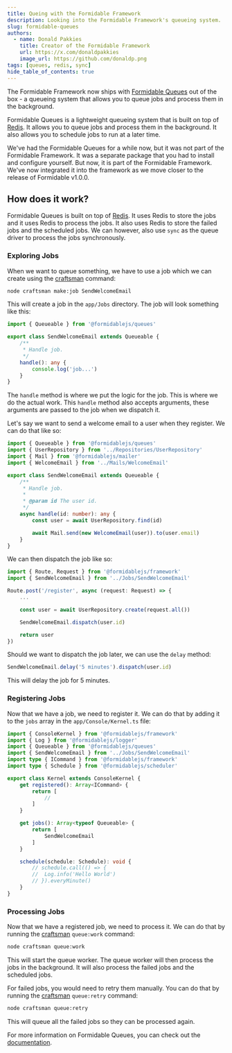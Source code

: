 ```yaml
---
title: Queing with the Formidable Framework
description: Looking into the Formidable Framework's queueing system.
slug: formidable-queues
authors:
  - name: Donald Pakkies
    title: Creator of the Formidable Framework
    url: https://x.com/donaldpakkies
    image_url: https://github.com/donaldp.png
tags: [queues, redis, sync]
hide_table_of_contents: true
---
```


<head>
	<meta name="twitter:card" content="summary_large_image" />
	<meta name="twitter:site" content="@formidablejs" />
	<meta name="twitter:creator" content="@donaldpakkies" />
	<meta name="twitter:title" content="Queing with the Formidable Framework" />
	<meta name="twitter:description" content="Looking into the Formidable Framework's queueing system." />
	<meta name="twitter:url" content="https://formidablejs.org/blog/formidable-queues" />
</head>

The Formidable Framework now ships with [Formidable Queues](https://github.com/formidablejs/queues) out of the box - a queueing system that allows you to queue jobs and process them in the background.

Formidable Queues is a lightweight queueing system that is built on top of [Redis](https://redis.io). It allows you to queue jobs and process them in the background. It also allows you to schedule jobs to run at a later time.

We've had the Formidable Queues for a while now, but it was not part of the Formidable Framework. It was a separate package that you had to install and configure yourself. But now, it is part of the Formidable Framework. We've now integrated it into the framework as we move closer to the release of Formidable v1.0.0.

## How does it work?

Formidable Queues is built on top of [Redis](https://redis.io). It uses Redis to store the jobs and it uses Redis to process the jobs. It also uses Redis to store the failed jobs and the scheduled jobs. We can however, also use `sync` as the queue driver to process the jobs synchronously.

### Exploring Jobs

When we want to queue something, we have to use a job which we can create using the [craftsman](/docs/craftsman) command:

```bash
node craftsman make:job SendWelcomeEmail
```

This will create a job in the `app/Jobs` directory. The job will look something like this:

```ts title="app/Jobs/SendWelcomeEmail.ts"
import { Queueable } from '@formidablejs/queues'

export class SendWelcomeEmail extends Queueable {
    /**
     * Handle job.
     */
    handle(): any {
        console.log('job...')
    }
}
```

The `handle` method is where we put the logic for the job. This is where we do the actual work. This `handle` method also accepts arguments, these arguments are passed to the job when we dispatch it.

Let's say we want to send a welcome email to a user when they register. We can do that like so:

```ts title="app/Jobs/SendWelcomeEmail.ts"
import { Queueable } from '@formidablejs/queues'
import { UserRepository } from '../Repositories/UserRepository'
import { Mail } from '@formidablejs/mailer'
import { WelcomeEmail } from '../Mails/WelcomeEmail'

export class SendWelcomeEmail extends Queueable {
	/**
	 * Handle job.
	 *
	 * @param id The user id.
	 */
	async handle(id: number): any {
		const user = await UserRepository.find(id)

		await Mail.send(new WelcomeEmail(user)).to(user.email)
	}
}
```

We can then dispatch the job like so:

```ts title="routes/api.ts" {9}
import { Route, Request } from '@formidablejs/framework'
import { SendWelcomeEmail } from '../Jobs/SendWelcomeEmail'

Route.post('/register', async (request: Request) => {
	...

	const user = await UserRepository.create(request.all())

	SendWelcomeEmail.dispatch(user.id)

	return user
})
```

Should we want to dispatch the job later, we can use the `delay` method:

```ts title="routes/api.ts"
SendWelcomeEmail.delay('5 minutes').dispatch(user.id)
```

This will delay the job for 5 minutes.

### Registering Jobs

Now that we have a job, we need to register it. We can do that by adding it to the `jobs` array in the `app/Console/Kernel.ts` file:

```ts title="app/Console/Kernel.ts" {17}
import { ConsoleKernel } from '@formidablejs/framework'
import { Log } from '@formidablejs/logger'
import { Queueable } from '@formidablejs/queues'
import { SendWelcomeEmail } from '../Jobs/SendWelcomeEmail'
import type { ICommand } from '@formidablejs/framework'
import type { Schedule } from '@formidablejs/scheduler'

export class Kernel extends ConsoleKernel {
	get registered(): Array<ICommand> {
		return [
			//
		]
	}

	get jobs(): Array<typeof Queueable> {
		return [
			SendWelcomeEmail
		]
	}

	schedule(schedule: Schedule): void {
		// schedule.call(() => {
		// 	Log.info('Hello World')
		// }).everyMinute()
	}
}
```

### Processing Jobs

Now that we have a registered job, we need to process it. We can do that by running the [craftsman](/docs/craftsman) `queue:work` command:

```bash
node craftsman queue:work
```

This will start the queue worker. The queue worker will then process the jobs in the background. It will also process the failed jobs and the scheduled jobs.

For failed jobs, you would need to retry them manually. You can do that by running the [craftsman](/docs/craftsman) `queue:retry` command:

```bash
node craftsman queue:retry
```

This will queue all the failed jobs so they can be processed again.

For more information on Formidable Queues, you can check out the [documentation](/docs/queues).
